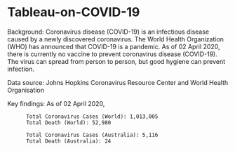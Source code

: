 # Tableau-on-COVID-19
Background:
Coronavirus disease (COVID-19) is an infectious disease caused by a newly discovered coronavirus.
The World Health Organization (WHO) has announced that COVID-19 is a pandemic.
As of 02 April 2020, there is currently no vaccine to prevent coronavirus disease (COVID-19).
The virus can spread from person to person, but good hygiene can prevent infection.

Data source: 
        Johns Hopkins Coronavirus Resource Center and 
        World Health Organisation
        
Key findings:
As of 02 April 2020,

          Total Coronavirus Cases (World): 1,013,005
          Total Death (World): 52,980

          Total Coronavirus Cases (Australia): 5,116
          Total Death (Australia): 24

